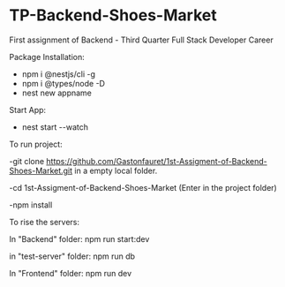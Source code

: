 # TP-Backend-Shoes-Market
First assignment of Backend  - Third Quarter Full Stack Developer Career

Package Installation:

- npm i @nestjs/cli -g
- npm i @types/node -D
- nest new appname

Start App:

- nest start --watch

To run project: 

-git clone https://github.com/Gastonfauret/1st-Assigment-of-Backend-Shoes-Market.git in a empty local folder.

-cd 1st-Assigment-of-Backend-Shoes-Market (Enter in the project folder)

-npm install



To rise the servers:

In "Backend" folder: npm run start:dev

in "test-server" folder: npm run db

In "Frontend" folder: npm run dev

